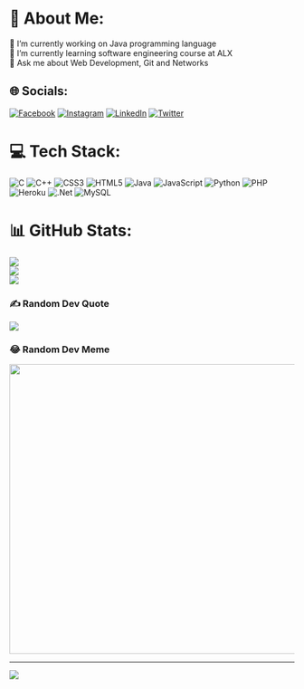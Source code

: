 # 💫 About Me:
🔭 I’m currently working on Java programming language<br>🌱 I’m currently learning software engineering course at ALX<br>💬 Ask me about  Web Development, Git and Networks


## 🌐 Socials:
[![Facebook](https://img.shields.io/badge/Facebook-%231877F2.svg?logo=Facebook&logoColor=white)]([https://web.facebook.com/daniel.mwithui.3]) [![Instagram](https://img.shields.io/badge/Instagram-%23E4405F.svg?logo=Instagram&logoColor=white)](https://instagram.com/DanielMwithui) [![LinkedIn](https://img.shields.io/badge/LinkedIn-%230077B5.svg?logo=linkedin&logoColor=white)](https://www.linkedin.com/in/daniel-mwithui-86b358234/) [![Twitter](https://img.shields.io/badge/Twitter-%231DA1F2.svg?logo=Twitter&logoColor=white)](https://twitter.com/Daniel_Mwithui9) 

# 💻 Tech Stack:
![C](https://img.shields.io/badge/c-%2300599C.svg?style=for-the-badge&logo=c&logoColor=white) ![C++](https://img.shields.io/badge/c++-%2300599C.svg?style=for-the-badge&logo=c%2B%2B&logoColor=white) ![CSS3](https://img.shields.io/badge/css3-%231572B6.svg?style=for-the-badge&logo=css3&logoColor=white) ![HTML5](https://img.shields.io/badge/html5-%23E34F26.svg?style=for-the-badge&logo=html5&logoColor=white) ![Java](https://img.shields.io/badge/java-%23ED8B00.svg?style=for-the-badge&logo=java&logoColor=white) ![JavaScript](https://img.shields.io/badge/javascript-%23323330.svg?style=for-the-badge&logo=javascript&logoColor=%23F7DF1E) ![Python](https://img.shields.io/badge/python-3670A0?style=for-the-badge&logo=python&logoColor=ffdd54) ![PHP](https://img.shields.io/badge/php-%23777BB4.svg?style=for-the-badge&logo=php&logoColor=white) ![Heroku](https://img.shields.io/badge/heroku-%23430098.svg?style=for-the-badge&logo=heroku&logoColor=white) ![.Net](https://img.shields.io/badge/.NET-5C2D91?style=for-the-badge&logo=.net&logoColor=white) ![MySQL](https://img.shields.io/badge/mysql-%2300f.svg?style=for-the-badge&logo=mysql&logoColor=white)
# 📊 GitHub Stats:
![](https://github-readme-stats.vercel.app/api?username=Danielmwithui&theme=blueberry&hide_border=false&include_all_commits=true&count_private=true)<br/>
![](https://github-readme-streak-stats.herokuapp.com/?user=Danielmwithui&theme=blueberry&hide_border=false)<br/>
![](https://github-readme-stats.vercel.app/api/top-langs/?username=Danielmwithui&theme=blueberry&hide_border=false&include_all_commits=true&count_private=true&layout=compact)

### ✍️ Random Dev Quote
![](https://quotes-github-readme.vercel.app/api?type=horizontal&theme=radical)

### 😂 Random Dev Meme
<img src="https://random-memer.herokuapp.com/" width="512px"/>

---
[![](https://visitcount.itsvg.in/api?id=Danielmwithui&icon=6&color=1)](https://visitcount.itsvg.in)

<!-- Proudly created with GPRM ( https://gprm.itsvg.in ) -->
